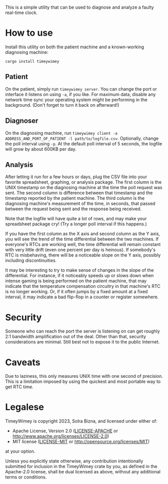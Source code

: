 This is a simple utility that can be used to diagnose and analyze a faulty real-time clock.

# How to use

Install this utility on both the patient machine and a known-working diagnosing machine:

```
cargo install timeywimey
```

## Patient

On the patient, simply run `timeywimey server`. You can change the port or interface it listens on using `-a`, if you like. For maximum data, disable any network time sync your operating system might be performing in the background. (Don't forget to turn it back on afterward!)

## Diagnoser

On the diagnosing machine, run `timeywimey client -a ADDRESS_AND_PORT_OF_PATIENT -l path/to/logfile.csv`. Optionally, change the poll interval using `-p`. At the default poll interval of 5 seconds, the logfile will grow by about 600KB per day.

## Analysis

After letting it run for a few hours or days, plug the CSV file into your favorite spreadsheet, graphing, or analysis package. The first column is the UNIX timestamp on the diagnosing machine at the time the poll request was sent. The second column is difference between that timestamp and the timestamp reported by the patient machine. The third column is the diagnosing machine's measurement of the time, in seconds, that passed between the request being sent and the response being received.

Note that the logfile will have quite a lot of rows, and may make your spreadsheet package cry! (Try a longer poll interval if this happens.)

If you have the first column as the X axis and second column as the Y axis, you will see the trend of the time differential between the two machines. If everyone's RTCs are working well, the time differential will remain constant with very little drift (even one percent per day is heinous). If somebody's RTC is misbehaving, there will be a noticeable slope on the Y axis, possibly including discontinuities.

It may be interesting to try to make sense of changes in the slope of the differential. For instance, if it noticeably speeds up or slows down when intense gaming is being performed on the patient machine, that may indicate that the temperature compensation circuitry in that machine's RTC is no longer working. Or, if it often jumps by a fixed amount at a fixed interval, it may indicate a bad flip-flop in a counter or register somewhere.

# Security

Someone who can reach the port the server is listening on can get roughly 2:1 bandwidth amplification out of the deal. Other than that, security considerations are minimal. Still best not to expose it to the public Internet.

# Caveats

Due to laziness, this only measures UNIX time with one second of precision. This is a limitation imposed by using the quickest and most portable way to get RTC time.

# Legalese

TimeyWimey is copyright 2023, Solra Bizna, and licensed under either of:

 * Apache License, Version 2.0
   ([LICENSE-APACHE](LICENSE-APACHE) or
   <http://www.apache.org/licenses/LICENSE-2.0>)
 * MIT license
   ([LICENSE-MIT](LICENSE-MIT) or <http://opensource.org/licenses/MIT>)

at your option.

Unless you explicitly state otherwise, any contribution intentionally
submitted for inclusion in the TimeyWimey crate by you, as defined
in the Apache-2.0 license, shall be dual licensed as above, without any
additional terms or conditions.
